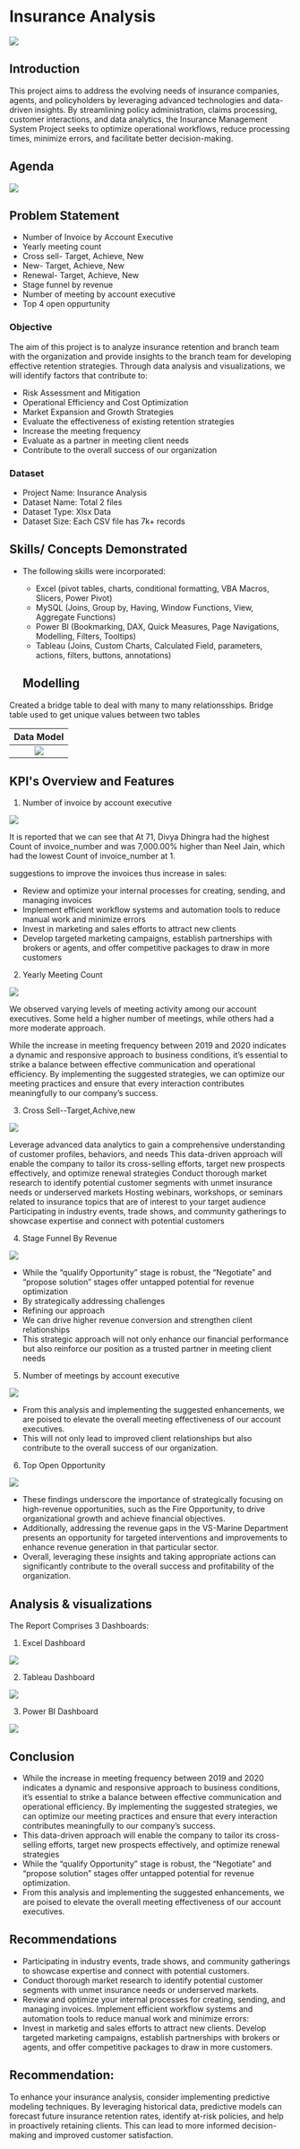 # Insurance Analysis

![](Insurance_intro_image.webp)

## Introduction

This project aims to address the evolving needs of insurance companies, agents, and policyholders by leveraging advanced technologies and data-driven insights. By streamlining policy administration, claims processing, customer interactions, and data analytics, the Insurance Management System Project seeks to optimize operational workflows, reduce processing times, minimize errors, and facilitate better decision-making.

## Agenda
![](Insurance_Agenda.jpg)

## Problem Statement
 -	Number of Invoice by Account Executive
 - 	Yearly meeting count
 -  Cross sell- Target, Achieve, New
 -  New- Target, Achieve, New
 -  Renewal- Target, Achieve, New
 -  Stage funnel by revenue
 -  Number of meeting by account executive
 -  Top 4 open oppurtunity

### Objective
The aim of this project is to analyze insurance retention and branch team with the organization and provide insights to the branch team for developing effective retention strategies. Through data analysis and visualizations, we will identify factors that contribute to:

- Risk Assessment and Mitigation
- Operational Efficiency and Cost Optimization
- Market Expansion and Growth Strategies
- Evaluate the effectiveness of existing retention strategies
- Increase the meeting frequency
- Evaluate as a partner in meeting client needs
- Contribute to the overall success of our organization

### Dataset  
-	Project Name: Insurance Analysis
- Dataset Name: Total 2 files
- Dataset Type: Xlsx Data
- Dataset Size: Each CSV file has 7k+ records

## Skills/ Concepts Demonstrated
- The following skills were incorporated:
   - Excel (pivot tables, charts, conditional formatting, VBA Macros, Slicers, Power Pivot)
   - MySQL (Joins, Group by, Having, Window Functions, View, Aggregate Functions)
   - Power BI (Bookmarking, DAX, Quick Measures, Page Navigations, Modelling, Filters, Tooltips)
   - Tableau (Joins, Custom Charts, Calculated Field, parameters, actions, filters, buttons, annotations)
 
  ## Modelling
Created a bridge table to deal with many to many relationsships. Bridge table used to get unique values between two tables

 Data Model                                                                                                      |
:---------------------------------------------------------------------------------------------------------------:|
![](Insurance_Relationships.png)                                                                                 |  

## KPI's Overview and Features 

1. Number of invoice by account executive

![](Insurance_KPI_1.jpg)

It is reported that we can see that ﻿At 71, Divya Dhingra had the highest Count of invoice_number and was 7,000.00% higher than Neel Jain, which had the lowest Count of invoice_number at 1.

suggestions to improve the invoices thus increase in sales:
- Review and optimize your internal processes for creating, sending, and managing invoices 
- Implement efficient workflow systems and automation tools to reduce manual work and minimize errors
- Invest in marketing and sales efforts to attract new clients
- Develop targeted marketing campaigns, establish partnerships with brokers or agents, and offer competitive packages to draw in more customers

2. Yearly Meeting Count

![](Insurance_KPI_2.jpg)

We observed varying levels of meeting activity among our account executives. Some held a higher number of meetings, while others had a more moderate approach.

While the increase in meeting frequency between 2019 and 2020 indicates a dynamic and responsive approach to business conditions, it’s essential to strike a balance between effective communication and operational efficiency. By implementing the suggested strategies, we can optimize our meeting practices and ensure that every interaction contributes meaningfully to our company’s success.



3. Cross Sell--Target,Achive,new

![](Insurance_KPI_3.jpg)

Leverage advanced data analytics to gain a comprehensive understanding of customer profiles, behaviors, and needs
This data-driven approach will enable the company to tailor its cross-selling efforts, target new prospects effectively, and optimize renewal strategies
Conduct thorough market research to identify potential customer segments with unmet insurance needs or underserved markets
Hosting webinars, workshops, or seminars related to insurance topics that are of interest to your target audience
Participating in industry events, trade shows, and community gatherings to showcase expertise and connect with potential customers

 

4. Stage Funnel By Revenue

![](Insurance_KPI_4.jpg)

- While the “qualify Opportunity” stage is robust, the “Negotiate” and “propose solution” stages offer untapped potential for revenue optimization
- By strategically addressing challenges
- Refining our approach
- We can drive higher revenue conversion and strengthen client relationships
- This strategic approach will not only enhance our financial performance but also reinforce our position as a trusted partner in meeting client needs

5. Number of meetings by account executive

![](Insurance_KPI_5.jpg)

- From this analysis and implementing the suggested enhancements, we are poised to elevate the overall meeting effectiveness of our account executives.
- This will not only lead to improved client relationships but also contribute to the overall success of our organization.

6. Top Open Opportunity

![](Insurance_KPI_6.jpg)

- These findings underscore the importance of strategically focusing on high-revenue opportunities, such as the Fire Opportunity, to drive organizational growth and achieve financial objectives. 
- Additionally, addressing the revenue gaps in the VS-Marine Department presents an opportunity for targeted interventions and improvements to enhance revenue generation in that particular sector. 
- Overall, leveraging these insights and taking appropriate actions can significantly contribute to the overall success and profitability of the organization.

## Analysis & visualizations
The Report Comprises 3 Dashboards:

 1. Excel Dashboard

![](Insurance_excel_dashboard.png)

2. Tableau Dashboard

![](Insurance_tableau_dashboard.png)

3. Power BI Dashboard

![](Insurance_powerbi_dashboard.png)

## Conclusion 

- While the increase in meeting frequency between 2019 and 2020 indicates a dynamic and responsive approach to business conditions, it’s essential to strike a balance between effective communication and 
  operational efficiency. By implementing the suggested strategies, we can optimize our meeting practices and ensure that every interaction contributes meaningfully to our company’s success.
- This data-driven approach will enable the company to tailor its cross-selling efforts, target new prospects effectively, and optimize renewal strategies
- While the “qualify Opportunity” stage is robust, the “Negotiate” and “propose solution” stages offer untapped potential for revenue optimization.
- From this analysis and implementing the suggested enhancements, we are poised to elevate the overall meeting effectiveness of our account executives.
  
## Recommendations

- Participating in industry events, trade shows, and community gatherings to showcase expertise and connect with potential customers.
- Conduct thorough market research to identify potential customer segments with unmet insurance needs or underserved markets.
- Review and optimize your internal processes for creating, sending, and managing invoices. Implement efficient workflow systems and automation tools to reduce manual work and minimize errors:
- Invest in marketig and sales efforts to attract new clients. Develop targeted marketing campaigns, establish partnerships with brokers or agents, and offer competitive packages to draw in more 
  customers.﻿
  

##  Recommendation:

To enhance your insurance analysis, consider implementing predictive modeling techniques. By leveraging historical data, predictive models can forecast future insurance retention rates, identify at-risk policies, and help in proactively retaining clients. This can lead to more informed decision-making and improved customer satisfaction.


